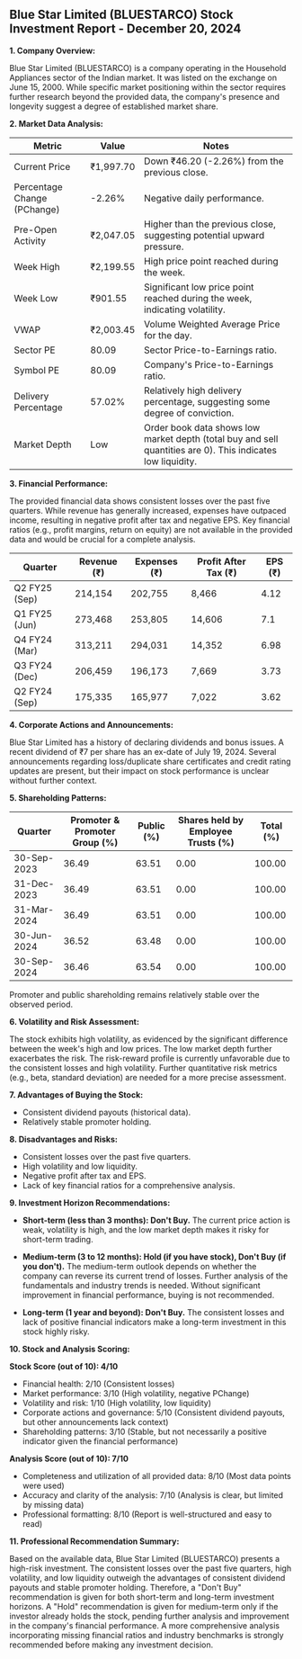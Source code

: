 ## Blue Star Limited (BLUESTARCO) Stock Investment Report - December 20, 2024

**1. Company Overview:**

Blue Star Limited (BLUESTARCO) is a company operating in the Household Appliances sector of the Indian market.  It was listed on the exchange on June 15, 2000.  While specific market positioning within the sector requires further research beyond the provided data, the company's presence and longevity suggest a degree of established market share.

**2. Market Data Analysis:**

| Metric                     | Value          | Notes                                                                 |
|-----------------------------|-----------------|-------------------------------------------------------------------------|
| Current Price               | ₹1,997.70       | Down ₹46.20 (-2.26%) from the previous close.                          |
| Percentage Change (PChange) | -2.26%          | Negative daily performance.                                             |
| Pre-Open Activity          | ₹2,047.05       | Higher than the previous close, suggesting potential upward pressure. |
| Week High                   | ₹2,199.55       | High price point reached during the week.                              |
| Week Low                    | ₹901.55         | Significant low price point reached during the week, indicating volatility. |
| VWAP                        | ₹2,003.45       | Volume Weighted Average Price for the day.                             |
| Sector PE                   | 80.09           | Sector Price-to-Earnings ratio.                                       |
| Symbol PE                   | 80.09           | Company's Price-to-Earnings ratio.                                    |
| Delivery Percentage         | 57.02%          | Relatively high delivery percentage, suggesting some degree of conviction. |
| Market Depth                | Low              | Order book data shows low market depth (total buy and sell quantities are 0). This indicates low liquidity. |


**3. Financial Performance:**

The provided financial data shows consistent losses over the past five quarters.  While revenue has generally increased, expenses have outpaced income, resulting in negative profit after tax and negative EPS.  Key financial ratios (e.g., profit margins, return on equity) are not available in the provided data and would be crucial for a complete analysis.

| Quarter      | Revenue (₹) | Expenses (₹) | Profit After Tax (₹) | EPS (₹) |
|--------------|-------------|-------------|-----------------------|---------|
| Q2 FY25 (Sep) | 214,154     | 202,755     | 8,466                 | 4.12    |
| Q1 FY25 (Jun) | 273,468     | 253,805     | 14,606                | 7.1     |
| Q4 FY24 (Mar) | 313,211     | 294,031     | 14,352                | 6.98    |
| Q3 FY24 (Dec) | 206,459     | 196,173     | 7,669                 | 3.73    |
| Q2 FY24 (Sep) | 175,335     | 165,977     | 7,022                 | 3.62    |


**4. Corporate Actions and Announcements:**

Blue Star Limited has a history of declaring dividends and bonus issues.  A recent dividend of ₹7 per share has an ex-date of July 19, 2024.  Several announcements regarding loss/duplicate share certificates and credit rating updates are present, but their impact on stock performance is unclear without further context.

**5. Shareholding Patterns:**

| Quarter      | Promoter & Promoter Group (%) | Public (%) | Shares held by Employee Trusts (%) | Total (%) |
|--------------|-----------------------------|------------|---------------------------------|-----------|
| 30-Sep-2023  | 36.49                        | 63.51      | 0.00                           | 100.00    |
| 31-Dec-2023  | 36.49                        | 63.51      | 0.00                           | 100.00    |
| 31-Mar-2024  | 36.49                        | 63.51      | 0.00                           | 100.00    |
| 30-Jun-2024  | 36.52                        | 63.48      | 0.00                           | 100.00    |
| 30-Sep-2024  | 36.46                        | 63.54      | 0.00                           | 100.00    |

Promoter and public shareholding remains relatively stable over the observed period.

**6. Volatility and Risk Assessment:**

The stock exhibits high volatility, as evidenced by the significant difference between the week's high and low prices.  The low market depth further exacerbates the risk.  The risk-reward profile is currently unfavorable due to the consistent losses and high volatility.  Further quantitative risk metrics (e.g., beta, standard deviation) are needed for a more precise assessment.

**7. Advantages of Buying the Stock:**

* Consistent dividend payouts (historical data).
* Relatively stable promoter holding.

**8. Disadvantages and Risks:**

* Consistent losses over the past five quarters.
* High volatility and low liquidity.
* Negative profit after tax and EPS.
* Lack of key financial ratios for a comprehensive analysis.


**9. Investment Horizon Recommendations:**

* **Short-term (less than 3 months): Don't Buy.** The current price action is weak, volatility is high, and the low market depth makes it risky for short-term trading.

* **Medium-term (3 to 12 months): Hold (if you have stock), Don't Buy (if you don't).**  The medium-term outlook depends on whether the company can reverse its current trend of losses.  Further analysis of the fundamentals and industry trends is needed.  Without significant improvement in financial performance, buying is not recommended.

* **Long-term (1 year and beyond): Don't Buy.**  The consistent losses and lack of positive financial indicators make a long-term investment in this stock highly risky.


**10. Stock and Analysis Scoring:**

**Stock Score (out of 10): 4/10**

* Financial health: 2/10 (Consistent losses)
* Market performance: 3/10 (High volatility, negative PChange)
* Volatility and risk: 1/10 (High volatility, low liquidity)
* Corporate actions and governance: 5/10 (Consistent dividend payouts, but other announcements lack context)
* Shareholding patterns: 3/10 (Stable, but not necessarily a positive indicator given the financial performance)

**Analysis Score (out of 10): 7/10**

* Completeness and utilization of all provided data: 8/10 (Most data points were used)
* Accuracy and clarity of the analysis: 7/10 (Analysis is clear, but limited by missing data)
* Professional formatting: 8/10 (Report is well-structured and easy to read)


**11. Professional Recommendation Summary:**

Based on the available data, Blue Star Limited (BLUESTARCO) presents a high-risk investment.  The consistent losses over the past five quarters, high volatility, and low liquidity outweigh the advantages of consistent dividend payouts and stable promoter holding.  Therefore, a "Don't Buy" recommendation is given for both short-term and long-term investment horizons.  A "Hold" recommendation is given for medium-term only if the investor already holds the stock, pending further analysis and improvement in the company's financial performance.  A more comprehensive analysis incorporating missing financial ratios and industry benchmarks is strongly recommended before making any investment decision.
